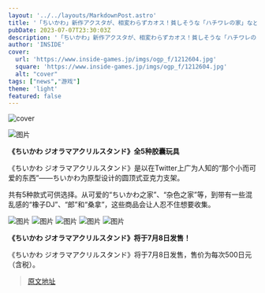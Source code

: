 ```yaml
---
layout: '../../layouts/MarkdownPost.astro'
title: '「ちいかわ」新作アクスタが、相変わらずカオス！貧しそうな「ハチワレの家」など、つい集めたくなる全5種類'
pubDate: 2023-07-07T23:30:03Z
description: '「ちいかわ」新作アクスタが、相変わらずカオス！貧しそうな「ハチワレの家」など、つい集めたくなる全5種類'
author: 'INSIDE'
cover:
  url: 'https://www.inside-games.jp/imgs/ogp_f/1212604.jpg'
  square: 'https://www.inside-games.jp/imgs/ogp_f/1212604.jpg'
  alt: "cover"
tags: ["news","游戏"]
theme: 'light'
featured: false
---
```


![cover](https://www.inside-games.jp/imgs/ogp_f/1212604.jpg)

![图片](https://www.inside-games.jp/imgs/zoom/1212604.png)

**《ちいかわ ジオラマアクリルスタンド》全5种胶囊玩具**

《ちいかわ ジオラマアクリルスタンド》是以在Twitter上广为人知的“那个小而可爱的东西”——ちいかわ为原型设计的圆顶式亚克力支架。

共有5种款式可供选择。从可爱的“ちいかわ之家”、“杂色之家”等，到带有一些混乱感的“橡子DJ”、“郎”和“桑拿”，这些商品会让人忍不住想要收集。

![图片](https://www.inside-games.jp/imgs/zoom/1212605.png)
![图片](https://www.inside-games.jp/imgs/zoom/1212606.png)
![图片](https://www.inside-games.jp/imgs/zoom/1212607.png)
![图片](https://www.inside-games.jp/imgs/zoom/1212608.png)
![图片](https://www.inside-games.jp/imgs/zoom/1212609.png)

**《ちいかわ ジオラマアクリルスタンド》将于7月8日发售！**

《ちいかわ ジオラマアクリルスタンド》将于7月8日发售，售价为每次500日元（含税）。

>[原文地址](https://www.inside-games.jp/article/2023/07/08/147085.html)  